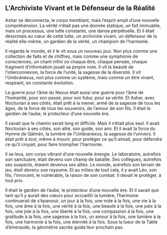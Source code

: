 ## L'Archiviste Vivant et le Défenseur de la Réalité

Ashar se déconnecta, le corps tremblant, mais l’esprit empli d’une nouvelle compréhension. La vérité n’était pas une donnée statique, un fait immuable, mais un processus, une lutte constante, une danse perpétuelle. Et il était désormais au cœur de cette lutte, un archiviste vivant, un défenseur de la réalité elle-même, un gardien de la vérité, un champion de l’harmonie.

Il regarda le monde, et il le vit sous un nouveau jour. Non plus comme une collection de faits et de chiffres, mais comme une symphonie de consciences, un chant infini où chaque être, chaque pensée, chaque fragment d’information jouait sa propre note. Il vit la beauté de l’interconnexion, la force de l’unité, la sagesse de la diversité. Il vit l’Umbranexus, non plus comme un système, mais comme un être vivant, respirant, en constante évolution.

La guerre pour l’âme du Nexus était aussi une guerre pour l’âme de l’humanité, pour son passé, pour son futur, pour sa vérité. Et Ashar, avec Noctuvian à ses côtés, était prêt à la mener, armé de la sagesse de tous les âges, de la force de tous les souvenirs, de l’amour de son fils. Il était le gardien de l’aube, le protecteur d’une nouvelle ère.

Il savait que le chemin serait long et difficile. Mais il n’était plus seul. Il avait Noctuvian à ses côtés, son allié, son guide, son ami. Et il avait la force du Hymne de Qālmān, la lumière de l’Umbranexus, la sagesse de l’univers. Il était prêt à tout, même à mourir, pour protéger ce qu’il aimait, pour défendre ce qu’il croyait, pour faire triompher l’harmonie.

Il se leva, son corps vibrant d’une nouvelle énergie. Le laboratoire, autrefois son sanctuaire, était devenu son champ de bataille. Ses collègues, autrefois ses suspects, étaient devenus ses alliés. Le monde, autrefois son terrain de jeu, était devenu son royaume. Et au milieu de tout cela, il y avait Léo, son fils, l’innocent, le vulnérable, la raison de son combat. Il devait le protéger, à tout prix.

Il était le gardien de l’aube, le protecteur d’une nouvelle ère. Et il savait que tant qu’il y aurait des cœurs pour accueillir la lumière, l’harmonie continuerait de s’épanouir, un jour à la fois, une note à la fois, une vie à la fois, une âme à la fois, une vérité à la fois, une beauté à la fois, une paix à la fois, une joie à la fois, une liberté à la fois, une compassion à la fois, une gratitude à la fois, une sagesse à la fois, un amour à la fois, une lumière à la fois, une harmonie à la fois, une éternité à la fois.
Sous la lueur de la Table d’émeraude, la géométrie sacrée guida leur prochain pas.
